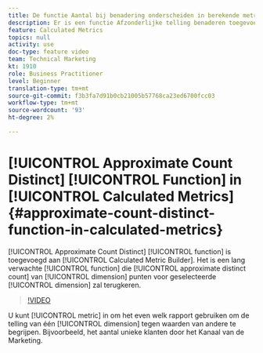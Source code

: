 ```yaml
---
title: De functie Aantal bij benadering onderscheiden in berekende metriek
description: Er is een functie Afzonderlijke telling benaderen toegevoegd aan de functie Berekende metrische bouwer. Het is een lang verwachte functie die de benaderende verschillende telling van afmetingspunten voor een geselecteerde afmeting zal terugkeren.
feature: Calculated Metrics
topics: null
activity: use
doc-type: feature video
team: Technical Marketing
kt: 1910
role: Business Practitioner
level: Beginner
translation-type: tm+mt
source-git-commit: f3b3fa7d91b0cb21005b57768ca23ed6700fcc03
workflow-type: tm+mt
source-wordcount: '93'
ht-degree: 2%

---
```



# [!UICONTROL Approximate Count Distinct] [!UICONTROL Function] in  [!UICONTROL Calculated Metrics]{#approximate-count-distinct-function-in-calculated-metrics}

[!UICONTROL Approximate Count Distinct] [!UICONTROL function] is toegevoegd aan [!UICONTROL Calculated Metric Builder]. Het is een lang verwachte [!UICONTROL function] die [!UICONTROL approximate distinct count] van [!UICONTROL dimension] punten voor geselecteerde [!UICONTROL dimension] zal terugkeren.

>[!VIDEO](https://video.tv.adobe.com/v/23722/?quality=12)

U kunt [!UICONTROL metric] in om het even welk rapport gebruiken om de telling van één [!UICONTROL dimension] tegen waarden van andere te begrijpen. Bijvoorbeeld, het aantal unieke klanten door het Kanaal van de Marketing.
